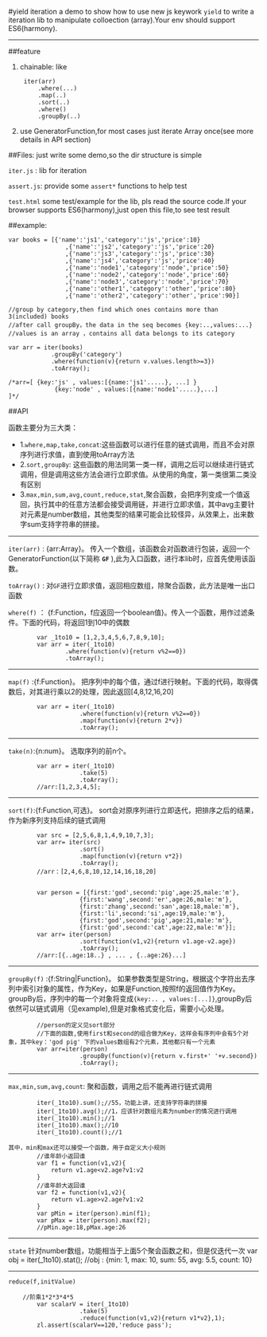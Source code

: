 #yield iteration
a demo to show how to use new js keywork `yield` to write a iteration lib to manipulate colloection (array).Your env should support ES6(harmony).

---
##feature
1. chainable: like
	 	
		iter(arr)
			.where(...)
			.map(..)
			.sort(..)
			.where()
			.groupBy(..)
2. use GeneratorFunction,for most cases just iterate Array once(see more details in API section)

##Files:
just write some demo,so the dir structure is simple

`iter.js` : lib for iteration

`assert.js`: provide some `assert*` functions to help test

`test.html` some test/example for the lib, pls read the source code.If your browser supports ES6(harmony),just open this file,to see test result
	

##example:


	var books = [{'name':'js1','category':'js','price':10}
					,{'name':'js2','category':'js','price':20}
					,{'name':'js3','category':'js','price':30}
					,{'name':'js4','category':'js','price':40}
					,{'name':'node1','category':'node','price':50}
					,{'name':'node2','category':'node','price':60}
					,{'name':'node3','category':'node','price':70}
					,{'name':'other1','category':'other','price':80}
					,{'name':'other2','category':'other','price':90}]

	//group by category,then find which ones contains more than 3(included) books
	//after call groupBy，the data in the seq becomes {key:..,values:...}
	//values is an array ，contains all data belongs to its category
 
	var arr = iter(books)
				.groupBy('category')
				.where(function(v){return v.values.length>=3})
				.toArray();

	/*arr=[ {key:'js' , values:[{name:'js1'.....}, ...] }
				 {key:'node' , values:[{name:'node1'.....},...]
	]*/




##API

函数主要分为三大类：

- 1.`where,map,take,concat`:这些函数可以进行任意的链式调用，而且不会对原序列进行求值，直到使用toArray方法
- 2.`sort,groupBy`: 这些函数的用法同第一类一样，调用之后可以继续进行链式调用，但是调用这些方法会进行立即求值。从使用的角度，第一类很第二类没有区别
- 3.`max,min,sum,avg,count,reduce,stat`,聚合函数，会把序列变成一个值返回，执行其中的任意方法都会接受调用链，并进行立即求值，其中avg主要针对元素是number数组，其他类型的结果可能会比较怪异，从效果上，出来数字sum支持字符串的拼接。

---
`iter(arr)` : {arr:Array}。 传入一个数组，该函数会对函数进行包装，返回一个GeneratorFunction(以下简称 **`GF`** ),此为入口函数，进行本lib时，应首先使用该函数。

`toArray()` : 对`GF`进行立即求值，返回相应数组，除聚合函数，此方法是唯一出口函数
	
`where(f)` ： {f:Function，f应返回一个boolean值}。传入一个函数，用作过滤条件。下面的代码，将返回1到10中的偶数
	
			var _1to10 = [1,2,3,4,5,6,7,8,9,10];
			var arr = iter(_1to10)
					.where(function(v){return v%2==0})
					.toArray();

---

`map(f)` :{f:Function}。
把序列中的每个值，通过f进行映射。下面的代码，取得偶数后，对其进行乘以2的处理，因此返回[4,8,12,16,20]
			
			var arr = iter(_1to10)
						.where(function(v){return v%2==0})
						.map(function(v){return 2*v})
						.toArray();

---

`take(n)`:{n:num}。
选取序列的前n个。
			
			var arr = iter(_1to10)
						.take(5)
						.toArray();
			//arr:[1,2,3,4,5];

---

`sort(f)`:{f:Function,可选}。
sort会对原序列进行立即迭代，把排序之后的结果，作为新序列支持后续的链式调用
			
			var src = [2,5,6,8,1,4,9,10,7,3];
			var arr= iter(src)
						.sort()
						.map(function(v){return v*2})
						.toArray();
			//arr：[2,4,6,8,10,12,14,16,18,20]
			

			var person = [{first:'god',second:'pig',age:25,male:'m'},
						{first:'wang',second:'er',age:26,male:'m'},
						{first:'zhang',second:'san',age:18,male:'m'},
						{first:'li',second:'si',age:19,male:'m'},
						{first:'god',second:'pig',age:21,male:'m'},
						{first:'god',second:'cat',age:22,male:'m'}];
			var arr= iter(person)
						.sort(function(v1,v2){return v1.age-v2.age})
						.toArray();
			//arr:[{..age:18..} , ... , {..age:26}...]

---

`groupBy(f)` :{f:String|Function}。
如果参数类型是String，根据这个字符出去序列中索引对象的属性，作为Key，如果是Function,按照f的返回值作为Key。groupBy后，序列中的每一个对象将变成`{key:.. , values:[...]}`,groupBy后依然可以链式调用（见example),但是对象格式变化后，需要小心处理。

			//person的定义见sort部分
			//下面的函数,使用first和second的组合做为Key，这样会有序列中会有5个对象，其中key：'god pig' 下的values数组有2个元素，其他都只有一个元素
			var arr=iter(person)
						.groupBy(function(v){return v.first+' '+v.second})
						.toArray();

---
			
`max,min,sum,avg,count`:
聚和函数，调用之后不能再进行链式调用
			
			iter(_1to10).sum();//55，功能上讲，还支持字符串的拼接
			iter(_1to10).avg();//1，应该针对数组元素为number的情况进行调用
			iter(_1to10).min();//1
			iter(_1to10).max();//10
			iter(_1to10).count();//1

 	其中，min和max还可以接受一个函数，用于自定义大小规则
			//谁年龄小返回谁			
			var f1 = function(v1,v2){
				return v1.age<v2.age?v1:v2
			}
			//谁年龄大返回谁	
			var f2 = function(v1,v2){
				return v1.age>v2.age?v1:v2
			}
			var pMin = iter(person).min(f1);
			var pMax = iter(person).max(f2);
			//pMin.age:18,pMax.age:26

---

`state` 
针对number数组，功能相当于上面5个聚会函数之和，但是仅迭代一次
		var obj = iter(_1to10).stat();
		//obj : {min: 1, max: 10, sum: 55, avg: 5.5, count: 10} 

---
`reduce(f,initValue)`
		
		//阶乘1*2*3*4*5
			var scalarV = iter(_1to10)
						.take(5)
						.reduce(function(v1,v2){return v1*v2},1);
			zl.assert(scalarV==120,'reduce pass');
			

